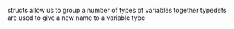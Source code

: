 structs allow us to group a number of types of variables together
typedefs are used to give a new name to a variable type

